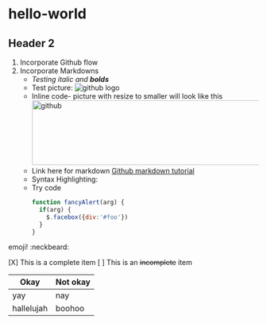 # hello-world

## Header 2
1. Incorporate Github flow
2. Incorporate Markdowns
   -  _Testing italic and **bolds**_
   -  Test picture: ![github logo](http://dandelion.github.io/slides/dandelion-0.10.0/assets/images/logo_github_small.gif)
   -  Inline code- picture with resize to smaller will look like this 
      <img src=https://git-scm.com/images/about/branches@2x.png alt=github logo width=500 height=130>
   -  Link here for markdown [Github markdown tutorial](https://guides.github.com/features/mastering-markdown/)
   -  Syntax Highlighting:
     -  Try code
         ```javascript
         function fancyAlert(arg) {
           if(arg) {
             $.facebox({div:'#foo'})
           }
         }
         ```

emoji! :neckbeard:

[X] This is a complete item
   [ ] This is an ~~incomplete~~ item 

Okay|Not okay
----|----
yay|nay
hallelujah|boohoo




